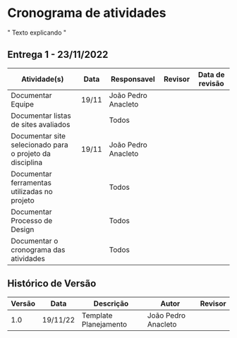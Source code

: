 # Cronograma de atividades

" Texto explicando "

## Entrega 1 - 23/11/2022

| Atividade(s)                                             | Data  | Responsavel         | Revisor | Data de revisão |
| -------------------------------------------------------- | ----- | ------------------- | ------- | --------------- |
| Documentar Equipe                                        | 19/11 | João Pedro Anacleto |         |                 |
| Documentar listas de sites avaliados                     |       | Todos               |         |                 |
| Documentar site selecionado para o projeto da disciplina | 19/11 | João Pedro Anacleto |         |                 |
| Documentar ferramentas utilizadas no projeto             |       | Todos               |         |                 |
| Documentar Processo de Design                            |       | Todos               |         |                 |
| Documentar o cronograma das atividades                   |       | Todos               |         |                 |

## Histórico de Versão

| Versão | Data     | Descrição             | Autor               | Revisor |
| ------ | -------- | --------------------- | ------------------- | ------- |
| 1.0    | 19/11/22 | Template Planejamento | João Pedro Anacleto |
